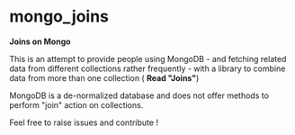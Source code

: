 # mongo_joins
<b>Joins on Mongo</b>

This is an attempt to provide people using MongoDB - and fetching related data from different collections rather frequently - with a library to combine data from more than one collection ( <b>Read "Joins"</b>)

MongoDB is a  de-normalized database and does not offer methods to perform "join" action on collections.

Feel free to raise issues and contribute !

